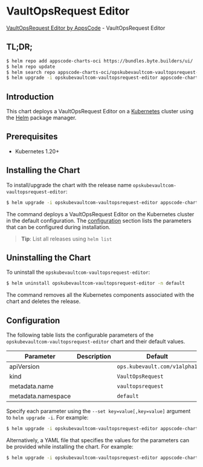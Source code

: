 # VaultOpsRequest Editor

[VaultOpsRequest Editor by AppsCode](https://appscode.com) - VaultOpsRequest Editor

## TL;DR;

```bash
$ helm repo add appscode-charts-oci https://bundles.byte.builders/ui/
$ helm repo update
$ helm search repo appscode-charts-oci/opskubevaultcom-vaultopsrequest-editor --version=v0.9.0
$ helm upgrade -i opskubevaultcom-vaultopsrequest-editor appscode-charts-oci/opskubevaultcom-vaultopsrequest-editor -n default --create-namespace --version=v0.9.0
```

## Introduction

This chart deploys a VaultOpsRequest Editor on a [Kubernetes](http://kubernetes.io) cluster using the [Helm](https://helm.sh) package manager.

## Prerequisites

- Kubernetes 1.20+

## Installing the Chart

To install/upgrade the chart with the release name `opskubevaultcom-vaultopsrequest-editor`:

```bash
$ helm upgrade -i opskubevaultcom-vaultopsrequest-editor appscode-charts-oci/opskubevaultcom-vaultopsrequest-editor -n default --create-namespace --version=v0.9.0
```

The command deploys a VaultOpsRequest Editor on the Kubernetes cluster in the default configuration. The [configuration](#configuration) section lists the parameters that can be configured during installation.

> **Tip**: List all releases using `helm list`

## Uninstalling the Chart

To uninstall the `opskubevaultcom-vaultopsrequest-editor`:

```bash
$ helm uninstall opskubevaultcom-vaultopsrequest-editor -n default
```

The command removes all the Kubernetes components associated with the chart and deletes the release.

## Configuration

The following table lists the configurable parameters of the `opskubevaultcom-vaultopsrequest-editor` chart and their default values.

|     Parameter      | Description |                 Default                 |
|--------------------|-------------|-----------------------------------------|
| apiVersion         |             | <code>ops.kubevault.com/v1alpha1</code> |
| kind               |             | <code>VaultOpsRequest</code>            |
| metadata.name      |             | <code>vaultopsrequest</code>            |
| metadata.namespace |             | <code>default</code>                    |


Specify each parameter using the `--set key=value[,key=value]` argument to `helm upgrade -i`. For example:

```bash
$ helm upgrade -i opskubevaultcom-vaultopsrequest-editor appscode-charts-oci/opskubevaultcom-vaultopsrequest-editor -n default --create-namespace --version=v0.9.0 --set apiVersion=ops.kubevault.com/v1alpha1
```

Alternatively, a YAML file that specifies the values for the parameters can be provided while
installing the chart. For example:

```bash
$ helm upgrade -i opskubevaultcom-vaultopsrequest-editor appscode-charts-oci/opskubevaultcom-vaultopsrequest-editor -n default --create-namespace --version=v0.9.0 --values values.yaml
```
